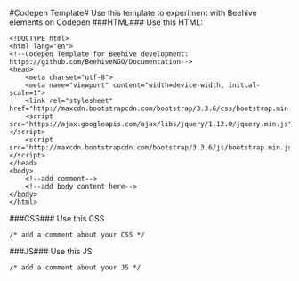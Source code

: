 #Codepen Template#
Use this template to experiment with Beehive elements on Codepen
###HTML###
Use this HTML:
```
<!DOCTYPE html>
<html lang="en">
<!--Codepen Template for Beehive development: https://github.com/BeehiveNGO/Documentation-->
<head>
    <meta charset="utf-8">
    <meta name="viewport" content="width=device-width, initial-scale=1">
    <link rel="stylesheet" href="http://maxcdn.bootstrapcdn.com/bootstrap/3.3.6/css/bootstrap.min.css">
    <script src="https://ajax.googleapis.com/ajax/libs/jquery/1.12.0/jquery.min.js"></script>
    <script src="http://maxcdn.bootstrapcdn.com/bootstrap/3.3.6/js/bootstrap.min.js"></script>
</head>
<body>
    <!--add comment-->
    <!--add body content here-->
</body>
</html>
```
###CSS###
Use this CSS
```
/* add a comment about your CSS */
```
###JS###
Use this JS
```
/* add a comment about your JS */
```
